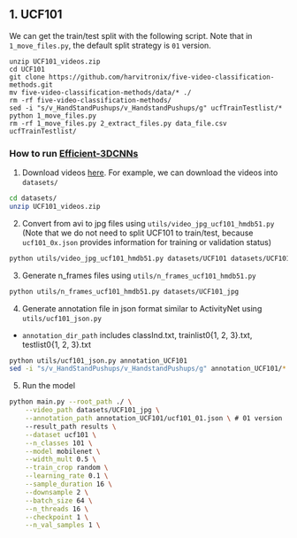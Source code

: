 ## 1. UCF101
We can get the train/test split with the following script. Note that in `1_move_files.py`, the default split strategy is `01` version.
```
unzip UCF101_videos.zip 
cd UCF101
git clone https://github.com/harvitronix/five-video-classification-methods.git
mv five-video-classification-methods/data/* ./
rm -rf five-video-classification-methods/
sed -i "s/v_HandStandPushups/v_HandstandPushups/g" ucfTrainTestlist/*
python 1_move_files.py 
rm -rf 1_move_files.py 2_extract_files.py data_file.csv ucfTrainTestlist/
```
### How to run [Efficient-3DCNNs](https://github.com/okankop/Efficient-3DCNNs/)
1. Download videos [here](http://crcv.ucf.edu/data/UCF101.php). For example, we can download the videos into `datasets/`
```bash
cd datasets/
unzip UCF101_videos.zip
```
2. Convert from avi to jpg files using ```utils/video_jpg_ucf101_hmdb51.py``` (Note that we do not need to split UCF101 to train/test, because `ucf101_0x.json` provides information for training or validation status)
```bash
python utils/video_jpg_ucf101_hmdb51.py datasets/UCF101 datasets/UCF101_jpg
```

3. Generate n_frames files using ```utils/n_frames_ucf101_hmdb51.py```
```bash
python utils/n_frames_ucf101_hmdb51.py datasets/UCF101_jpg
```

4. Generate annotation file in json format similar to ActivityNet using ```utils/ucf101_json.py```
  * ```annotation_dir_path``` includes classInd.txt, trainlist0{1, 2, 3}.txt, testlist0{1, 2, 3}.txt
```bash
python utils/ucf101_json.py annotation_UCF101
sed -i "s/v_HandStandPushups/v_HandstandPushups/g" annotation_UCF101/*
```
5. Run the model
```bash
python main.py --root_path ./ \
	--video_path datasets/UCF101_jpg \
	--annotation_path annotation_UCF101/ucf101_01.json \ # 01 version
	--result_path results \
	--dataset ucf101 \
	--n_classes 101 \
	--model mobilenet \
	--width_mult 0.5 \
	--train_crop random \
	--learning_rate 0.1 \
	--sample_duration 16 \
	--downsample 2 \
	--batch_size 64 \
	--n_threads 16 \
	--checkpoint 1 \
	--n_val_samples 1 \

```
